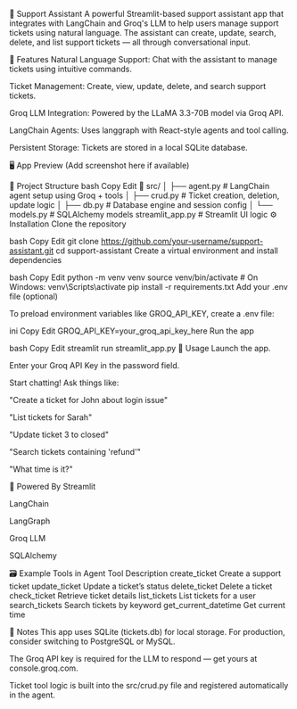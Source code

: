 💬 Support Assistant
A powerful Streamlit-based support assistant app that integrates with LangChain and Groq's LLM to help users manage support tickets using natural language. The assistant can create, update, search, delete, and list support tickets — all through conversational input.

🚀 Features
Natural Language Support: Chat with the assistant to manage tickets using intuitive commands.

Ticket Management: Create, view, update, delete, and search support tickets.

Groq LLM Integration: Powered by the LLaMA 3.3-70B model via Groq API.

LangChain Agents: Uses langgraph with React-style agents and tool calling.

Persistent Storage: Tickets are stored in a local SQLite database.

🖥️ App Preview
(Add screenshot here if available)

🧩 Project Structure
bash
Copy
Edit
📁 src/
│   ├── agent.py        # LangChain agent setup using Groq + tools
│   ├── crud.py         # Ticket creation, deletion, update logic
│   ├── db.py           # Database engine and session config
│   └── models.py       # SQLAlchemy models
streamlit_app.py        # Streamlit UI logic
⚙️ Installation
Clone the repository

bash
Copy
Edit
git clone https://github.com/your-username/support-assistant.git
cd support-assistant
Create a virtual environment and install dependencies

bash
Copy
Edit
python -m venv venv
source venv/bin/activate  # On Windows: venv\Scripts\activate
pip install -r requirements.txt
Add your .env file (optional)

To preload environment variables like GROQ_API_KEY, create a .env file:

ini
Copy
Edit
GROQ_API_KEY=your_groq_api_key_here
Run the app

bash
Copy
Edit
streamlit run streamlit_app.py
🔑 Usage
Launch the app.

Enter your Groq API Key in the password field.

Start chatting! Ask things like:

"Create a ticket for John about login issue"

"List tickets for Sarah"

"Update ticket 3 to closed"

"Search tickets containing 'refund'"

"What time is it?"

🧠 Powered By
Streamlit

LangChain

LangGraph

Groq LLM

SQLAlchemy

🗃️ Example Tools in Agent
Tool	Description
create_ticket	Create a support ticket
update_ticket	Update a ticket’s status
delete_ticket	Delete a ticket
check_ticket	Retrieve ticket details
list_tickets	List tickets for a user
search_tickets	Search tickets by keyword
get_current_datetime	Get current time

📌 Notes
This app uses SQLite (tickets.db) for local storage. For production, consider switching to PostgreSQL or MySQL.

The Groq API key is required for the LLM to respond — get yours at console.groq.com.

Ticket tool logic is built into the src/crud.py file and registered automatically in the agent.